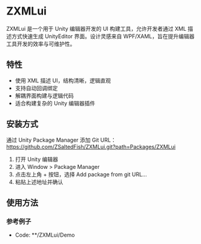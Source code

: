 # ZXMLui

ZXMLui 是一个用于 Unity 编辑器开发的 UI 构建工具，允许开发者通过 XML 描述方式快速生成 UnityEditor 界面。设计灵感来自 WPF/XAML，旨在提升编辑器工具开发的效率与可维护性。

## 特性

- 使用 XML 描述 UI，结构清晰，逻辑直观
- 支持自动回调绑定
- 解耦界面构建与逻辑代码
- 适合构建复杂的 Unity 编辑器插件

## 安装方式

通过 Unity Package Manager 添加 Git URL：
https://github.com/ZSaltedFish/ZXMLui.git?path=Packages/ZXMLui

1. 打开 Unity 编辑器
2. 进入 Window > Package Manager
3. 点击左上角 + 按钮，选择 Add package from git URL...
4. 粘贴上述地址并确认

## 使用方法
### 参考例子
- Code: **/ZXMLui/Demo



